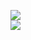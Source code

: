 [![](https://img.shields.io/badge/Made%20With-Github%20Spray-lightgrey.svg?style=for-the-badge&logo=github)](https://github.com/Annihil/github-spray#2821)  
[![](https://i.imgur.com/2DrTn0Z.gif)](https://github.com/Annihil/github-spray)